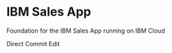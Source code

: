 IBM Sales App
==========================================================================

Foundation for the IBM Sales App running on IBM Cloud

Direct Commit Edit

